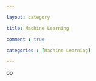 ```yaml
---

layout: category

title: Machine Learning

comment : true

categories : [Machine Learning]

---
```


oo
